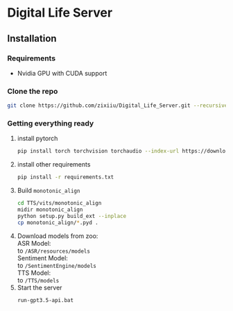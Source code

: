 # Digital Life Server
## Installation
### Requirements
- Nvidia GPU with CUDA support
### Clone the repo
```bash
git clone https://github.com/zixiiu/Digital_Life_Server.git --recursive
```
### Getting everything ready
1. install pytorch
    ```bash
    pip install torch torchvision torchaudio --index-url https://download.pytorch.org/whl/cu118
    ```
2. install other requirements
    ```bash
    pip install -r requirements.txt
    ```
3. Build `monotonic_align`
   ```bash
   cd TTS/vits/monotonic_align
   midir monotonic_align
   python setup.py build_ext --inplace
   cp monotonic_align/*.pyd .
   ```
4. Download models from zoo:  
   ASR Model:   
   to `/ASR/resources/models`  
   Sentiment Model:  
   to `/SentimentEngine/models`  
   TTS Model:  
   to `/TTS/models`
5. Start the server
    ```bash
    run-gpt3.5-api.bat
    ```